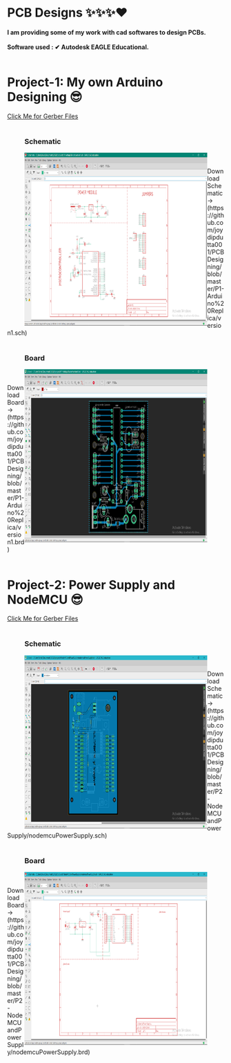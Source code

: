 # PCB Designs ✨✨✨❤
**I am providing some of my work with cad softwares to design PCBs.**
<br></br>
**Software used : ✔ Autodesk EAGLE Educational.**
<br></br>

# Project-1: My own Arduino Designing 😎
[Click Me for Gerber Files](https://github.com/joydipdutta001/PCBDesigning/tree/master/P1-Arduino%20Replica/version1_2020-08-09)
<br></br>
<figure>
    <h3>Schematic</h3>
    <img align='left' src="https://github.com/joydipdutta001/PCBDesigning/blob/master/ScreenShots/Screenshot%20(117).png" width='1000' height='400'>
</figure>
<br></br>
    Download Schematic -> (https://github.com/joydipdutta001/PCBDesigning/blob/master/P1-Arduino%20Replica/version1.sch)
<br></br>
<figure>
    <h3>Board</h3>
    <img align='right' src="https://github.com/joydipdutta001/PCBDesigning/blob/master/ScreenShots/Screenshot%20(116).png" width='1000' height='400'>
</figure>
<br></br>
     Download Board -> (https://github.com/joydipdutta001/PCBDesigning/blob/master/P1-Arduino%20Replica/version1.brd)
<br></br>


# Project-2: Power Supply and NodeMCU 😎
[Click Me for Gerber Files](https://github.com/joydipdutta001/PCBDesigning/tree/master/P2-NodeMCUandPowerSupply)
<br></br>
<figure>
    <h3>Schematic</h3>
    <img align='left' src="https://github.com/joydipdutta001/PCBDesigning/blob/master/ScreenShots/Screenshot%20(120).png" width='1000' height='400'>
</figure>
<br></br>
    Download Schematic -> (https://github.com/joydipdutta001/PCBDesigning/blob/master/P2-NodeMCUandPowerSupply/nodemcuPowerSupply.sch)
<br></br>
<figure>
    <h3>Board</h3>
    <img align='right' src="https://github.com/joydipdutta001/PCBDesigning/blob/master/ScreenShots/Screenshot%20(121).png" width='1000' height='400'>
</figure>
<br></br>
     Download Board -> (https://github.com/joydipdutta001/PCBDesigning/blob/master/P2-NodeMCUandPowerSupply/nodemcuPowerSupply.brd)
<br></br>


